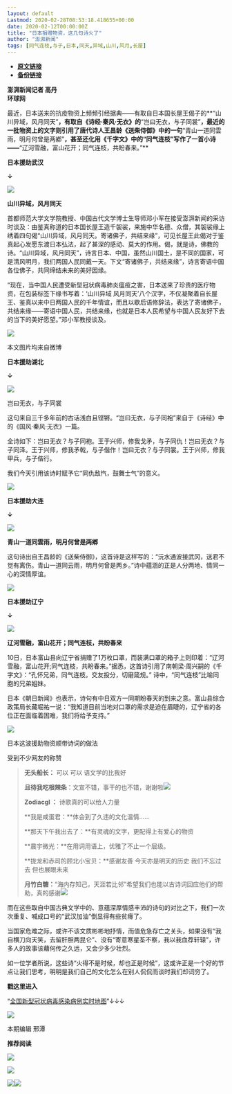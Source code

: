 ```yaml
---
layout: default
Lastmod: 2020-02-28T08:53:18.418655+00:00
date: 2020-02-12T00:00:00Z
title: "日本捐赠物资，这几句诗火了"
author: "澎湃新闻"
tags: [同气连枝,与子,日本,同天,异域,山川,风月,长屋]
---
```


* [**原文链接**](http://mp.weixin.qq.com/s?__biz=MjM5MzI5NTU3MQ==&mid=2651580849&idx=1&sn=989ee464a00215df87f861637b7113bb&chksm=bd66740d8a11fd1b021dbc2c702268917edaaccc9d8194bee17396deeab8766928c512c113e6#rd)
* [**备份链接**](http://archive.today/RfsXu)


**澎湃新闻记者 高丹  
环球网**

最近，日本送来的抗疫物资上频频引经据典——有取自日本国长屋王偈子的**“山川异域，风月同天”**，有取自《诗经·秦风·无衣》的**“岂曰无衣，与子同裳”**，最近的一批物资上的文字则引用了唐代诗人王昌龄《送柴侍御》中的一句**“青山一道同雲雨，明月何曾是两鄕”**，甚至还化用《千字文》中的“同气连枝”写作了一首小诗——**“辽河雪融，富山花开；同气连枝，共盼春来。”**

****日本援助武汉****

****↓****

![](/images/post/4dd33d81a82bf7dc4e3e816e29d83906.jpg)

**山川异域，风月同天**

  

首都师范大学文学院教授、中国古代文学博士生导师邓小军在接受澎湃新闻的采访时谈及：由鉴真称道的日本国长屋王造千袈裟，来施中华名德、众僧，其袈裟缘上绣着四句偈“山川异域，风月同天。寄诸佛子，共结来缘”，可见长屋王此偈对于鉴真起心发愿东渡日本弘法，起了甚深的感动、莫大的作用。偈，就是诗，佛教的诗。“山川异域，风月同天”，诗言日本、中国，虽然山川国土，是不同的国家，可是清风明月，我们两国人民同戴一天。下文“寄诸佛子，共结来缘”，诗言寄语中国各位佛子，共同缔结未来的美好因缘。  

  
“现在，当中国人民遭受新型冠状病毒肺炎瘟疫之害，日本送来了珍贵的医疗物资，在包装标签下缘书写着：‘山川异域 风月同天’八个汉字，不仅凝聚着自长屋王、鉴真以来中日两国人民的千年情谊，而且以歇后语修辞法，表达了寄诸佛子，共结来缘——寄语中国人民，共结来缘，也就是日本人民希望与中国人民友好下去的当下的美好愿望。”邓小军教授谈及。

  

![](/images/post/58b107b5fb70eac5aef3c5124b5f32c5.jpg)

本文图片均来自微博  

  

**日本援助湖北**

**↓**

![](/images/post/4dd33d81a82bf7dc4e3e816e29d83906.jpg)

岂曰无衣，与子同裳

  

这句来自三千多年前的古话浅白且铿锵。“岂曰无衣，与子同袍”来自于《诗经》中的《国风·秦风·无衣》一篇。

  

全诗如下：岂曰无衣？与子同袍。王于兴师，修我戈矛，与子同仇！岂曰无衣？与子同泽。王于兴师，修我矛戟，与子偕作！岂曰无衣？与子同裳。王于兴师，修我甲兵，与子偕行。

  

我们今天引用该诗时赋予它“同仇敌忾，鼓舞士气”的意义。

  

![](/images/post/2db5d9ab560fb8108256785b4b686935.jpg)

  

**日本援助大连**

**↓**

![](/images/post/4dd33d81a82bf7dc4e3e816e29d83906.jpg)

**青山一道同雲雨，明月何曾是两鄕**

  

这句诗出自王昌龄的《送柴侍御》，这首诗是这样写的：“沅水通波接武冈，送君不觉有离伤。青山一道同云雨，明月何曾是两乡。”诗中蕴涵的正是人分两地、情同一心的深情厚谊。

  

![](/images/post/e5538bda41a1444bcac46a563c0ac4bc.jpg)

  

**日本援助辽宁**

**↓**

![](/images/post/4dd33d81a82bf7dc4e3e816e29d83906.jpg)

****辽河雪融，富山花开；同气连枝，共盼春来****

  

10日，日本富山县向辽宁省捐赠了1万枚口罩，而装满口罩的箱子上则印着：“辽河雪融，富山花开;同气连枝，共盼春来。”据悉，这首诗引用了南朝梁·周兴嗣的《千字文》：“孔怀兄弟，同气连枝。交友投分，切磨箴规。” 诗中，“同气连枝”比喻同胞的兄弟姐妹。

  

日本《朝日新闻》也表示，诗句有中日双方一同期盼春天的到来之意。富山县综合政策局长藏堀祐一说：“我知道目前当地对口罩的需求是迫在眉睫的，辽宁省的各位正在面临着困难，我们将给予支持。”

  

![](/images/post/d7dcf688115862732d89650ae69f4941.jpg)

  

日本这波援助物资顺带诗词的做法

受到不少网友的称赞

> **无头船长：** 可以 可以 语文学的比我好
> 
>   
> 
> **且待我吃根辣条**：文宣不错，事干的也不错，谢谢啦![](/images/post/1d5bd03b321fbd83f4e4e631298c89b2.jpg)
> 
>   
> **Zodiacgl ：** 诗歌真的可以给人力量  
> 
>   
> 
> **我是咸蛋君：**体会到了久违的文化温情……
> 
>   
> 
> **那天下午我出去了：**有灵魂的文字，更配得上有爱心的物资
> 
>   
> 
> **晨宇微光：**在用词用语上，优雅了不止一个层级。
> 
>   
> 
> **拢龙和赤司的顾北小宝贝：**感谢友善 今天亦是明天的历史 我们不忘过去 但也展眼未来
> 
>   
> 
> **月竹白糖：**“海内存知己，天涯若比邻”希望我们也能以古诗词回应他们的帮助，真的感谢![](/images/post/1d5bd03b321fbd83f4e4e631298c89b2.jpg)

  

而在这些取自中国古典文学中的、意蕴深厚情感丰沛的诗句的对比之下，我们一次次重复、喊成口号的“武汉加油”倒显得有些贫瘠了。  

  

当国家危难之际，或许不该文质彬彬地抒情，而值危急存亡之关头，如果没有“我自横刀向天笑，去留肝胆两昆仑”、没有“寄意寒星荃不察，我以我血荐轩辕”，许多人的故事该藉何传之久远，又会少多少壮烈。

  

如一位学者所说，这些诗“火得不是时候，却也正是时候”，这或许正是一个好的节点让我们思考，明明是我们自己的文化怎么在别人侃侃而谈时我们却词穷了。

  

**戳这里进入**

“[全国新型冠状病毒感染病例实时地图](http://projects.thepaper.cn/thepaper-cases/839studio/feiyan/)”↓↓↓

[![](/images/post/15a4bc01c19b9e56f61d4f79069e4c63.jpg)](http://projects.thepaper.cn/thepaper-cases/839studio/feiyan/)

本期编辑 邢潭  

**推荐阅读**

[![](/images/post/afecae2e98617119d861527da0b0c133.jpg)](http://mp.weixin.qq.com/s?__biz=MjM5MzI5NTU3MQ==&mid=2651570730&idx=1&sn=fd15b387426ce4e0777f302988b331c7&chksm=bd665f968a11d680567dfeae3d5023076be9ebf3e160be8f56173567e538300d5dcf9c3ddbce&scene=21#wechat_redirect)

[![](/images/post/fb7c79e4de8958a5845b7b2bb8323953.jpg)](http://mp.weixin.qq.com/s?__biz=MjM5MzI5NTU3MQ==&mid=2651569003&idx=2&sn=dce2cf8d15a65d6cbe53416ed734e7d4&chksm=bd6626d78a11afc18cc3605cf9be790c0318191b2a58958b3f4d53a35dde3c5b9bfd86c48db9&scene=21#wechat_redirect)

[![](/images/post/a7247c4a22145cf6975e45101e173979.jpg)](http://mp.weixin.qq.com/s?__biz=MjM5MzI5NTU3MQ==&mid=2651576152&idx=3&sn=529216a17e15837b35fc7a983f7f0108&chksm=bd664ae48a11c3f28a9dd3fe571511b5350b6e05d8d584b97b70e6e20f6ea992fa7ad9d8a8f7&scene=21#wechat_redirect)[![](/images/post/faa036129172f4ba4cb775ad946d1eff.jpg)](http://e.cn.miaozhen.com/r/k=6005545&p=8XZ&met=0&rt=2&mo=__OS__&ns=__IP__&m0=__OPENUDID__&m0a=__DUID__&m1=__ANDROIDID1__&m1a=__ANDROIDID__&m2=__IMEI__&m4=__AAID__&m5=__IDFA__&m6=__MAC1__&m6a=__MAC__&v=__LOC__&vo=3b729d086&vr=2&o=http://a.app.qq.com/o/simple.jsp?pkgname=com.wondertek.paper&ckey=CK1386097627120)

